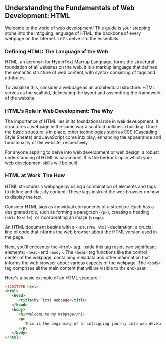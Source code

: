 ## Understanding the Fundamentals of Web Development: HTML

Welcome to the world of web development! This guide is your stepping stone into the intriguing language of HTML, the backbone of every webpage on the Internet. Let's delve into the essentials.

### Defining HTML: The Language of the Web

HTML, an acronym for HyperText Markup Language, forms the structural foundation of all websites on the web. It is a markup language that defines the semantic structure of web content, with syntax consisting of tags and attributes.

To visualize this, consider a webpage as an architectural structure. HTML serves as the scaffold, delineating the layout and assembling the framework of the website.

### HTML's Role in Web Development: The Why

The importance of HTML lies in its foundational role in web development. It structures a webpage in the same way a scaffold outlines a building. Once the basic structure is in place, other technologies such as CSS (Cascading Style Sheets) and JavaScript come into play, enhancing the appearance and functionality of the website, respectively.

For anyone aspiring to delve into web development or web design, a robust understanding of HTML is paramount. It is the bedrock upon which your web development skills will be built.

### HTML at Work: The How

HTML structures a webpage by using a combination of elements and tags to define and classify content. These tags instruct the web browser on how to display the text.

Consider HTML tags as individual components of a structure. Each has a designated role, such as forming a paragraph (`<p>`), creating a heading (`<h1>` to `<h6>`), or incorporating an image (`<img>`).

An HTML document begins with a `<!DOCTYPE html>` declaration, a crucial line of code that informs the web browser about the HTML version used in the page.

Next, you'll encounter the `<html>` tag. Inside this tag reside two significant elements: `<head>` and `<body>`. The `<head>` tag functions like the control center of the webpage, containing metadata and other information that informs the web browser about various aspects of the webpage. The `<body>` tag comprises all the main content that will be visible to the end-user.

Here's a basic example of an HTML structure:

```html
<!DOCTYPE html>
<html>
   <head>
      <title>My First Webpage</title>
   </head>
   <body>
      <h1>Welcome to My Webpage</h1>
      <p>
         This is the beginning of an intriguing journey into web development.
      </p>
   </body>
</html>
```
